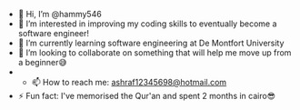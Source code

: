 - 👋 Hi, I’m @hammy546
- 👀 I’m interested in improving my coding skills to eventually become a software engineer!
- 🌱 I’m currently learning software engineering at De Montfort University
- 💞️ I’m looking to collaborate on something that will help me move up from a beginner😅
- - 📫 How to reach me: ashraf12345698@hotmail.com 
- ⚡ Fun fact: I've memorised the Qur'an and spent 2 months in cairo😎

<!---
hammy546/hammy546 is a ✨ special ✨ repository because its `README.md` (this file) appears on your GitHub profile.
You can click the Preview link to take a look at your changes.
--->
